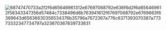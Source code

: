 
![68747470733a2f2f6d65646961312e67697068792e636f6d2f6d656469612f58343347356d57484c7338496d6b763941612f67697068792e6769663f6369643d65636630356534376b35796a7672367a776c6371393070387a77373332347734797a323870367839733831](https://user-images.githubusercontent.com/103401307/206709953-0c410a34-c6fa-4b6e-acd8-0e6f2c5a2bea.gif)
